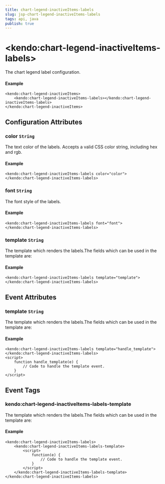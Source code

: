 ```yaml
---
title: chart-legend-inactiveItems-labels
slug: jsp-chart-legend-inactiveItems-labels
tags: api, java
publish: true
---
```


# \<kendo:chart-legend-inactiveItems-labels\>

The chart legend label configuration.

#### Example
    <kendo:chart-legend-inactiveItems>
        <kendo:chart-legend-inactiveItems-labels></kendo:chart-legend-inactiveItems-labels>
    </kendo:chart-legend-inactiveItems>

## Configuration Attributes

### color `String`

The text color of the labels. Accepts a valid CSS color string, including hex and rgb.

#### Example
    <kendo:chart-legend-inactiveItems-labels color="color">
    </kendo:chart-legend-inactiveItems-labels>

### font `String`

The font style of the labels.

#### Example
    <kendo:chart-legend-inactiveItems-labels font="font">
    </kendo:chart-legend-inactiveItems-labels>

### template `String`

The template which renders the labels.The fields which can be used in the template are:

#### Example
    <kendo:chart-legend-inactiveItems-labels template="template">
    </kendo:chart-legend-inactiveItems-labels>


## Event Attributes

### template `String`

The template which renders the labels.The fields which can be used in the template are:


#### Example
    <kendo:chart-legend-inactiveItems-labels template="handle_template">
    </kendo:chart-legend-inactiveItems-labels>
    <script>
        function handle_template(e) {
            // Code to handle the template event.
        }
    </script>

## Event Tags

### kendo:chart-legend-inactiveItems-labels-template

The template which renders the labels.The fields which can be used in the template are:


#### Example
    <kendo:chart-legend-inactiveItems-labels>
        <kendo:chart-legend-inactiveItems-labels-template>
            <script>
                function(e) {
                    // Code to handle the template event.
                }
            </script>
        </kendo:chart-legend-inactiveItems-labels-template>
    </kendo:chart-legend-inactiveItems-labels>

